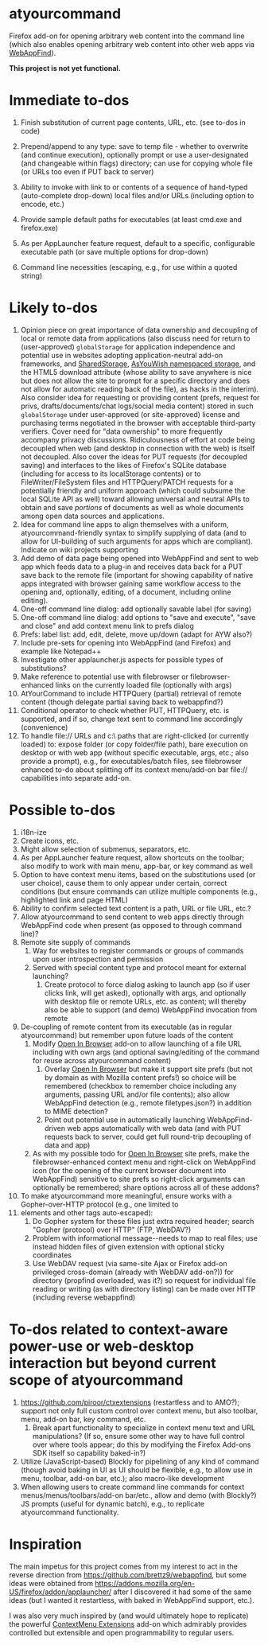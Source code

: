 # atyourcommand

Firefox add-on for opening arbitrary web content into the command line
(which also enables opening arbitrary web content into other web apps
via [WebAppFind](https://github.com/brettz9/webappfind)).

**This project is not yet functional.**

# Immediate to-dos

1. Finish substitution of current page contents, URL, etc. (see to-dos in code)
1. Prepend/append to any type: save to temp file - whether to overwrite (and
continue execution), optionally prompt or use a user-designated (and
changeable within flags) directory; can use for copying whole file (or
URLs too even if PUT back to server)

1. Ability to invoke with link to or contents of a sequence of hand-typed
(auto-complete drop-down) local files and/or URLs (including option
to encode, etc.)
1. Provide sample default paths for executables (at least cmd.exe and firefox.exe)
1. As per AppLauncher feature request, default to a specific, configurable
executable path (or save multiple options for drop-down)
1. Command line necessities (escaping, e.g., for use within a quoted string)

# Likely to-dos

1. Opinion piece on great importance of data ownership and decoupling of local
or remote data from applications (also discuss need for return to (user-approved)
`globalStorage` for application independence and potential use in websites adopting
application-neutral add-on frameworks, and
[SharedStorage](https://gist.github.com/brettz9/8876920),
[AsYouWish namespaced storage](https://github.com/brettz9/asyouwish/),
and the HTML5 download attribute (whose ability to save anywhere is nice
but does not allow the site to prompt for a specific directory and does not
allow for automatic reading back of the file),
as hacks in the interim). Also consider idea for requesting or providing content
(prefs, request for privs, drafts/documents/chat logs/social media content) stored
in such `globalStorage` under user-approved (or site-approved) license and
purchasing terms negotiated in the browser with acceptable third-party verifiers.
Cover need for "data ownership" to more frequently accompany privacy
discussions. Ridiculousness of effort at code being decoupled when web (and
desktop in connection with the web) is itself not decoupled. Also cover the
ideas for PUT requests (for decoupled saving) and interfaces to the
likes of Firefox's SQLite database (including for access to its localStorage
contents) or to FileWriter/FileSystem files and HTTPQuery/PATCH requests
for a potentially friendly and
uniform approach (which could subsume the local SQLite API as well)
toward allowing universal and
neutral APIs to obtain and save *portions* of documents as well as whole
documents among open data sources and applications.
1. Idea for command line apps to align themselves with a uniform,
atyourcommand-friendly syntax to simplify supplying of data (and to allow for
UI-building of such arguments for apps which are compliant). Indicate on
wiki projects supporting
1. Add demo of data page being opened into WebAppFind and sent to web app
which feeds data to a plug-in and receives data back for a PUT save back to
the remote file (important for showing capability of native apps integrated
with browser gaining same workflow access to the opening and, optionally,
editing, of a document, including online editing).
1. One-off command line dialog: add optionally savable label (for saving)
1. One-off command line dialog: add options to "save and execute",
"save and close" and add context menu link to prefs dialog
1. Prefs: label list: add, edit, delete, move up/down (adapt for AYW also?)
1. Include pre-sets for opening into WebAppFind (and Firefox) and
example like Notepad++
1. Investigate other applauncher.js aspects for possible types of substitutions?
1. Make reference to potential use with filebrowser or filebrowser-enhanced
links on the currently loaded file (optionally with args)
1. AtYourCommand to include HTTPQuery (partial) retrieval of remote content
(though delegate partial saving back to webappfind?)
1. Conditional operator to check whether PUT, HTTPQuery, etc. is supported,
and if so, change text sent to command line accordingly (convenience)
1. To handle file:// URLs and c:\ paths that are right-clicked (or currently
loaded) to: expose folder (or copy folder/file path), bare execution on
desktop or with web app (without specific executable, args, etc.; also
provide a prompt), e.g., for executables/batch files, see filebrowser enhanced
to-do about splitting off its context menu/add-on bar file:// capabilities into
separate add-on.

# Possible to-dos

1. i18n-ize
1. Create icons, etc.
1. Might allow selection of submenus, separators, etc.
1. As per AppLauncher feature request, allow shortcuts on the toolbar; also
modify to work with main menu, app-bar, or key command as well
1. Option to have context menu items, based on the substitutions used (or
user choice), cause them to only appear under certain, correct conditions
(but ensure commands can utilize multiple components (e.g., highlighted
link and page HTML)
1. Ability to confirm selected text content is a path, URL or file URL, etc.?
1. Allow atyourcommand to send content to web apps directly through WebAppFind
code when present (as opposed to through command line)?
1. Remote site supply of commands
    1. Way for websites to register commands or groups of commands upon
    user introspection and permission
    1. Served with special content type and protocol meant for external launching?
        1. Create protocol to force dialog asking to launch app (so if user
        clicks link, will get asked), optionally with args, and optionally with
        desktop file or remote URLs, etc. as content; will thereby also be
        able to support (and demo) WebAppFind invocation from remote
1. De-coupling of remote content from its executable (as in regular
atyourcommand) but remember upon future loads of the content
    1. Modify [Open In Browser](https://addons.mozilla.org/En-us/firefox/addon/open-in-browser/)
    add-on to allow launching of a file URL including with own args (and
    optional saving/editing of the command for reuse across atyourcommand
    content)
        1. Overlay
        [Open In Browser](https://addons.mozilla.org/En-us/firefox/addon/open-in-browser/)
        but make it support site prefs (but not by domain as with Mozilla content prefs!)
        so choice will be remembered (checkbox to remember choice including
        any arguments, passing URL and/or file contents); also allow
        WebAppFind detection (e.g., remote filetypes.json?) in addition
        to MIME detection?
        1. Point out potential use in automatically launching WebAppFind-driven
        web apps automatically with web data (and with PUT requests back to
        server, could get full round-trip decoupling of data and app)
    1. As with my possible todo for
    [Open In Browser](https://addons.mozilla.org/En-us/firefox/addon/open-in-browser/)
    site prefs, make the filebrowser-enhanced context
    menu and right-click on WebAppFind icon (for the opening of the current
    browser document into WebAppFind) sensitive to site prefs so right-click
    arguments can optionally be remembered; share options across all of these
    addons?
1. To make atyourcommand more meaningful, ensure works with a
Gopher-over-HTTP protocol (e.g., one limited to <li> elements and other tags
auto-escaped):
    1. Do Gopher system for these files just extra required header; search "Gopher (protocol) over HTTP" (FTP, WebDAV?)
    1. Problem with informational message--needs to map to real files; use instead hidden files of given extension with optional sticky coordinates
    1. Use WebDAV request (via same-site Ajax or Firefox add-on privileged cross-domain (already with WebDAV add-on?)) for directory (propfind overloaded, was it?) so request for individual file reading or writing (as with directory listing) can be made over HTTP (including reverse webappfind)

# To-dos related to context-aware power-use or web-desktop interaction but beyond current scope of atyourcommand

1. https://github.com/piroor/ctxextensions (restartless and to AMO?);
support not only full custom control over context menu, but also
toolbar, menu, add-on bar, key command, etc.
    1. Break apart functionality to specialize in context menu
    text and URL manipulations? (If so, ensure some other way to
    have full control over where tools appear; do this by modifying
    the Firefox Add-ons SDK itself so capability baked-in?)
1. Utilize (JavaScript-based) Blockly for pipelining of any kind of
command (though avoid baking in UI as UI should be flexible, e.g.,
to allow use in menu, toolbar, add-on bar, etc.); also macro-like
development
1. When allowing users to create command line commands
for context menus/menus/toolbars/add-on bar/etc., allow and demo
(with Blockly?) JS prompts (useful for dynamic batch), e.g., to
replicate atyourcommand functionality.

# Inspiration

The main impetus for this project comes from my interest to act in the
reverse direction from <https://github.com/brettz9/webappfind>, but some
ideas were obtained from <https://addons.mozilla.org/en-US/firefox/addon/applauncher/>
after I discovered it had some of the same ideas (but I wanted it restartless,
with baked in WebAppFind support, etc.).

I was also very much inspired by (and would ultimately hope to replicate) the
powerful [ContextMenu Extensions](https://github.com/piroor/ctxextensions)
add-on which admirably provides controlled but extensible and open
programmability to regular users.
